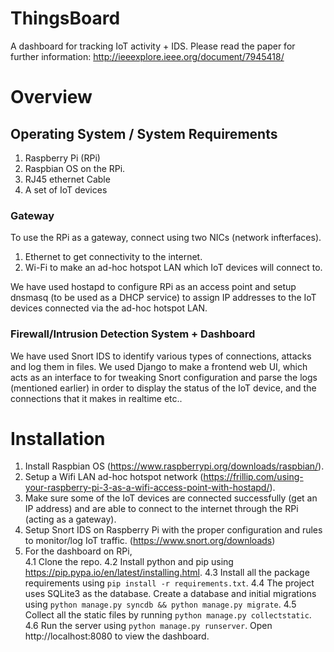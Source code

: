 # ThingsBoard
A dashboard for tracking IoT activity + IDS. Please read the paper for further information: http://ieeexplore.ieee.org/document/7945418/

# Overview

## Operating System / System Requirements
1. Raspberry Pi (RPi)
2. Raspbian OS on the RPi.
3. RJ45 ethernet Cable
4. A set of IoT devices

### Gateway

To use the RPi as a gateway, connect using two NICs (network infterfaces).
1. Ethernet to get connectivity to the internet.
2. Wi-Fi to make an ad-hoc hotspot LAN which IoT devices will connect to.

We have used hostapd to configure RPi as an access point and setup dnsmasq (to be used as a DHCP service) to assign IP addresses to the IoT devices connected via the ad-hoc hotspot LAN.

### Firewall/Intrusion Detection System + Dashboard

We have used Snort IDS to identify various types of connections, attacks and log them in files. We used Django to make a frontend web UI, which acts as an interface to for tweaking Snort configuration and parse the logs (mentioned earlier) in order to display the status of the IoT device, and the connections that it makes in realtime etc..

# Installation

1. Install Raspbian OS (https://www.raspberrypi.org/downloads/raspbian/).
2. Setup a Wifi LAN ad-hoc hotspot network (https://frillip.com/using-your-raspberry-pi-3-as-a-wifi-access-point-with-hostapd/).
3. Make sure some of the IoT devices are connected successfully (get an IP address) and are able to connect to the internet through the RPi (acting as a gateway).
3. Setup Snort IDS on Raspberry Pi with the proper configuration and rules to monitor/log IoT traffic. (https://www.snort.org/downloads)
4. For the dashboard on RPi,  
    4.1 Clone the repo.
    4.2 Install python and pip using https://pip.pypa.io/en/latest/installing.html.
    4.3 Install all the package requirements using `pip install -r requirements.txt`.
    4.4 The project uses SQLite3 as the database. Create a database and initial migrations using `python manage.py syncdb && python manage.py migrate`.
    4.5 Collect all the static files by running `python manage.py collectstatic`.
    4.6 Run the server using `python manage.py runserver`. Open http://localhost:8080 to view the dashboard.

